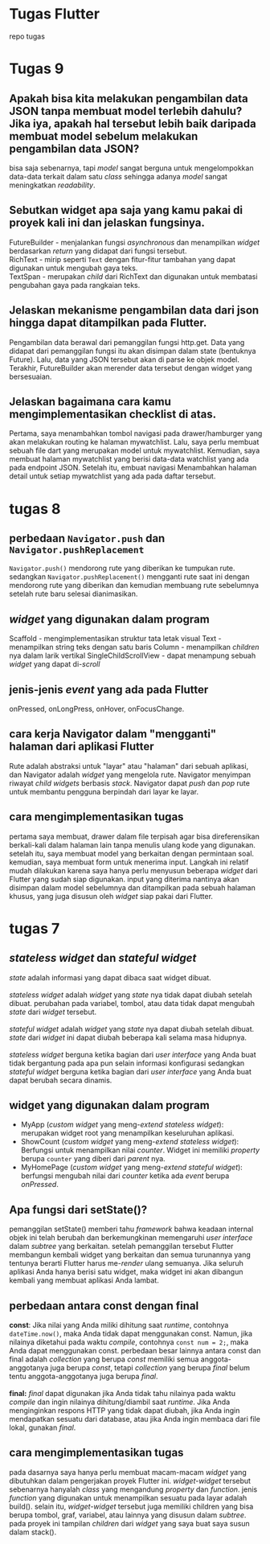 # Tugas Flutter
repo tugas
# Tugas 9
## Apakah bisa kita melakukan pengambilan data JSON tanpa membuat model terlebih dahulu? Jika iya, apakah hal tersebut lebih baik daripada membuat model sebelum melakukan pengambilan data JSON?
bisa saja sebenarnya, tapi _model_ sangat berguna untuk mengelompokkan data-data terkait dalam satu _class_ sehingga adanya _model_ sangat meningkatkan _readability_.
## Sebutkan widget apa saja yang kamu pakai di proyek kali ini dan jelaskan fungsinya.
FutureBuilder - menjalankan fungsi _asynchronous_ dan menampilkan _widget_ berdasarkan _return_ yang didapat dari fungsi tersebut.<br>
RichText - mirip seperti `Text` dengan fitur-fitur tambahan yang dapat digunakan untuk mengubah gaya teks.<br>
TextSpan - merupakan _child_ dari RichText dan digunakan untuk membatasi pengubahan gaya pada rangkaian teks.
## Jelaskan mekanisme pengambilan data dari json hingga dapat ditampilkan pada Flutter.
Pengambilan data berawal dari pemanggilan fungsi http.get. Data yang didapat dari pemanggilan fungsi itu akan disimpan dalam state (bentuknya Future). Lalu, data yang JSON tersebut akan di parse ke objek model. Terakhir, FutureBuilder akan merender data tersebut dengan widget yang bersesuaian.
## Jelaskan bagaimana cara kamu mengimplementasikan checklist di atas.
Pertama, saya menambahkan tombol navigasi pada drawer/hamburger yang akan melakukan routing ke halaman mywatchlist. Lalu, saya perlu membuat sebuah file dart yang merupakan model untuk mywatchlist. Kemudian, saya membuat halaman mywatchlist yang berisi data-data watchlist yang ada pada endpoint JSON. Setelah itu, embuat navigasi 
Menambahkan halaman detail untuk setiap mywatchlist yang ada pada daftar tersebut.
<br>
# tugas 8
## perbedaan `Navigator.push` dan `Navigator.pushReplacement`
`Navigator.push()` mendorong rute yang diberikan ke tumpukan rute. sedangkan `Navigator.pushReplacement()` mengganti rute saat ini dengan mendorong rute yang diberikan dan kemudian membuang rute sebelumnya setelah rute baru selesai dianimasikan.
## _widget_ yang digunakan dalam program
Scaffold - mengimplementasikan struktur tata letak visual
Text - menampilkan string teks dengan satu baris
Column - menampilkan _children_ nya dalam larik vertikal
SingleChildScrollView - dapat menampung sebuah _widget_ yang dapat di-_scroll_
## jenis-jenis _event_ yang ada pada Flutter
onPressed, onLongPress, onHover, onFocusChange.
## cara kerja Navigator dalam "mengganti" halaman dari aplikasi Flutter
Rute adalah abstraksi untuk "layar" atau "halaman" dari sebuah aplikasi, dan Navigator adalah _widget_ yang mengelola rute. Navigator menyimpan riwayat _child widgets_ berbasis _stack_. Navigator dapat _push_ dan _pop_ rute untuk membantu pengguna berpindah dari layar ke layar.
## cara mengimplementasikan tugas
pertama saya membuat, drawer dalam file terpisah agar bisa direferensikan berkali-kali dalam halaman lain tanpa menulis ulang kode yang digunakan. setelah itu, saya membuat model yang berkaitan dengan permintaan soal. kemudian, saya membuat form untuk menerima input. Langkah ini relatif mudah dilakukan karena saya hanya perlu menyusun beberapa _widget_ dari Flutter yang sudah siap digunakan. input yang diterima nantinya akan disimpan dalam model sebelumnya dan ditampilkan pada sebuah halaman khusus, yang juga disusun oleh _widget_ siap pakai dari Flutter.
<br>
# tugas 7
## _stateless widget_ dan _stateful widget_
_state_ adalah informasi yang dapat dibaca saat widget dibuat.
<br><br>
_stateless widget_ adalah _widget_ yang _state_ nya tidak dapat diubah setelah dibuat. perubahan pada variabel, tombol, atau data tidak dapat mengubah _state_ dari _widget_ tersebut.
<br><br>
_stateful widget_ adalah _widget_ yang _state_ nya dapat diubah setelah dibuat. _state_ dari _widget_ ini dapat diubah beberapa kali selama masa hidupnya.
<br><br>
_stateless widget_ berguna ketika bagian dari _user interface_ yang Anda buat tidak bergantung pada apa pun selain informasi konfigurasi sedangkan _stateful widget_ berguna ketika bagian dari _user interface_ yang Anda buat dapat berubah secara dinamis.
## widget yang digunakan dalam program
- MyApp (_custom widget_ yang meng-_extend_ _stateless widget_): merupakan widget root yang menampilkan keseluruhan aplikasi.
- ShowCount (_custom widget_ yang meng-_extend_ _stateless widget_): Berfungsi untuk menampilkan nilai _counter_. Widget ini memiliki _property_ berupa `counter` yang diberi dari _parent_ nya.
- MyHomePage (_custom widget_ yang meng-_extend_ _stateful widget_): berfungsi mengubah nilai dari _counter_ ketika ada _event_ berupa _onPressed_.
## Apa fungsi dari setState()?
pemanggilan setState() memberi tahu _framework_ bahwa keadaan internal objek ini telah berubah dan berkemungkinan memengaruhi _user interface_ dalam _subtree_ yang berkaitan. setelah pemanggilan tersebut Flutter membangun kembali widget yang berkaitan dan semua turunannya yang tentunya berarti Flutter harus me-_render_ ulang semuanya. Jika seluruh aplikasi Anda hanya berisi satu widget, maka widget ini akan dibangun kembali yang membuat aplikasi Anda lambat.
## perbedaan antara const dengan final
<b>const</b>:
Jika nilai yang Anda miliki dihitung saat _runtime_, contohnya `dateTime.now()`, maka Anda tidak dapat menggunakan const. Namun, jika nilainya diketahui pada waktu _compile_, contohnya `const num = 2;`, maka Anda dapat menggunakan const. perbedaan besar lainnya antara const dan final adalah _collection_ yang berupa _const_ memiliki semua anggota-anggotanya juga berupa _const_, tetapi _collection_ yang berupa _final_ belum tentu anggota-anggotanya juga berupa _final_.
<br><br>
<b>final:</b>
_final_ dapat digunakan jika Anda tidak tahu nilainya pada waktu _compile_ dan ingin nilainya dihitung/diambil saat _runtime_. Jika Anda menginginkan respons HTTP yang tidak dapat diubah, jika Anda ingin mendapatkan sesuatu dari database, atau jika Anda ingin membaca dari file lokal, gunakan _final_.
##  cara mengimplementasikan tugas
pada dasarnya saya hanya perlu membuat macam-macam _widget_ yang dibutuhkan dalam pengerjakan proyek Flutter ini. _widget-widget_ tersebut sebenarnya hanyalah _class_ yang mengandung _property_ dan _function_. jenis _function_ yang digunakan untuk menampilkan sesuatu pada layar adalah build(). selain itu, _widget-widget_ tersebut juga memiliki children yang bisa berupa tombol, graf, variabel, atau lainnya yang disusun dalam _subtree_. pada proyek ini tampilan _children_ dari _widget_ yang saya buat saya susun dalam stack().
